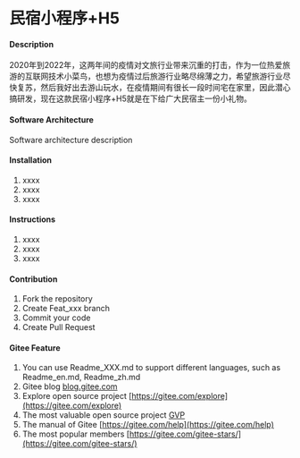# 民宿小程序+H5

#### Description
2020年到2022年，这两年间的疫情对文旅行业带来沉重的打击，作为一位热爱旅游的互联网技术小菜鸟，也想为疫情过后旅游行业略尽绵薄之力，希望旅游行业尽快复苏，然后我好出去游山玩水，在疫情期间有很长一段时间宅在家里，因此潜心搞研发，现在这款民宿小程序+H5就是在下给广大民宿主一份小礼物。

#### Software Architecture
Software architecture description

#### Installation

1.  xxxx
2.  xxxx
3.  xxxx

#### Instructions

1.  xxxx
2.  xxxx
3.  xxxx

#### Contribution

1.  Fork the repository
2.  Create Feat_xxx branch
3.  Commit your code
4.  Create Pull Request


#### Gitee Feature

1.  You can use Readme\_XXX.md to support different languages, such as Readme\_en.md, Readme\_zh.md
2.  Gitee blog [blog.gitee.com](https://blog.gitee.com)
3.  Explore open source project [https://gitee.com/explore](https://gitee.com/explore)
4.  The most valuable open source project [GVP](https://gitee.com/gvp)
5.  The manual of Gitee [https://gitee.com/help](https://gitee.com/help)
6.  The most popular members  [https://gitee.com/gitee-stars/](https://gitee.com/gitee-stars/)

